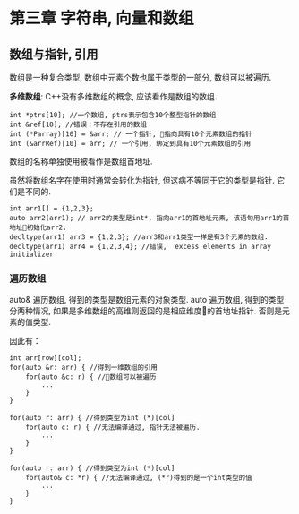 第三章 字符串, 向量和数组
======

数组与指针, 引用
----

数组是一种复合类型, 数组中元素个数也属于类型的一部分, 数组可以被遍历.

**多维数组**: C++没有多维数组的概念, 应该看作是数组的数组.


```
int *ptrs[10]; //一个数组, ptrs表示包含10个整型指针的数组
int &ref[10]; //错误：不存在引用的数组
int (*Parray)[10] = &arr; // 一个指针, 指向具有10个元素数组的指针
int (&arrRef)[10] = arr; // 一个引用, 绑定到具有10个元素数组的引用
```

数组的名称单独使用被看作是数组首地址.

虽然将数组名字在使用时通常会转化为指针,  但这病不等同于它的类型是指针. 它们是不同的.

```
int arr1[] = {1,2,3}; 
auto arr2(arr1); // arr2的类型是int*, 指向arr1的首地址元素, 该语句用arr1的首地址初始化arr2.
decltype(arr1) arr3 = {1,2,3}; //arr3和arr1类型一样是有3个元素的数组.
decltype(arr1) arr4 = {1,2,3,4}; //错误,  excess elements in array initializer
```


### 遍历数组

auto& 遍历数组, 得到的类型是数组元素的对象类型.
auto  遍历数组, 得到的类型分两种情况, 如果是多维数组的高维则返回的是相应维度的首地址指针. 否则是元素的值类型.

因此有：
```
int arr[row][col];
for(auto &r: arr) { //得到一维数组的引用
    for(auto &c: r) { //数组可以被遍历
        ...
    }
}

for(auto r: arr) { //得到类型为int (*)[col]
    for(auto c: r) { //无法编译通过, 指针无法被遍历.
        ...
    }
}

for(auto r: arr) { //得到类型为int (*)[col]
    for(auto& c: *r) { //无法编译通过, (*r)得到的是一个int类型的值
        ...
    }
}
```
